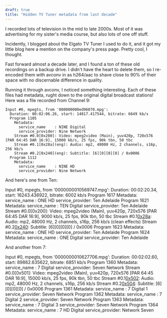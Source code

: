 ```yaml
---
draft: true
title: "Hidden TV Tuner metadata from last decade"
---
```

I recorded lots of television in the mid to late 2000s. Most of it was advertising for my sister's media course, but also lots of one off stuff.

Incidently, I blogged about the Elgato TV Tuner I used to do it, and it got my little blog here a mention on the company's press page. Pretty cool, I thought.

Fast forward almost a decade later, and I found a ton of these old recordings on a backup drive. I didn't have the heart to delete them, so I re-encoded them with avconv in as h264/aac to shave close to 90% of their space with no discernable difference in quality.

Running it through avconv, I noticed something interesting. Each of these files had metadata, rught down to the original digital broadcast stations! Here was a file recorded from Channel 9:

    Input #0, mpegts, from '000000000ed96070.mpg':
      Duration: 00:02:06.26, start: 14817.417544, bitrate: 6649 kb/s
      Program 1105 
        Metadata:
          service_name    : NINE Digital
          service_provider: Nine Network
        Stream #0.0[0x200]: Video: mpeg2video (Main), yuv420p, 720x576 [PAR 64:45 DAR 16:9], 15000 kb/s, 25 fps, 90k tbn, 50 tbc
        Stream #0.1[0x28a](eng): Audio: mp2, 48000 Hz, 2 channels, s16p, 256 kb/s
        Stream #0.2[0x240](eng): Subtitle: [6][0][0][0] / 0x0006
      Program 1112 
        Metadata:
          service_name    : NINE HD
          service_provider: Nine Network

And here's one from Ten:

Input #0, mpegts, from '0000000010569747.mpg':
  Duration: 00:02:20.34, start: 16243.436922, bitrate: 6002 kb/s
  Program 1617 
    Metadata:
      service_name    : ONE HD
      service_provider: Ten Adelaide
  Program 1621 
    Metadata:
      service_name    : TEN Digital
      service_provider: Ten Adelaide
    Stream #0.0[0x200]: Video: mpeg2video (Main), yuv420p, 720x576 [PAR 64:45 DAR 16:9], 9000 kb/s, 25 fps, 90k tbn, 50 tbc
    Stream #0.1[0x28a](eng): Audio: mp2, 48000 Hz, 2 channels, s16p, 256 kb/s (clean effects)
    Stream #0.2[0x240](eng): Subtitle: [6][0][0][0] / 0x0006
  Program 1623 
    Metadata:
      service_name    : ONE HD
      service_provider: Ten Adelaide
  Program 1624 
    Metadata:
      service_name    : ONE Digital
      service_provider: Ten Adelaide

And another from 7:

Input #0, mpegts, from '0000000010627706.mpg':
  Duration: 00:02:02.60, start: 89862.635622, bitrate: 6851 kb/s
  Program 1360 
    Metadata:
      service_name    : 7 Digital
      service_provider: Seven Network
    Stream #0.0[0x501]: Video: mpeg2video (Main), yuv420p, 720x576 [PAR 64:45 DAR 16:9], 15000 kb/s, 25 fps, 90k tbn, 50 tbc
    Stream #0.1[0x502](eng): Audio: mp2, 48000 Hz, 2 channels, s16p, 256 kb/s
    Stream #0.2[0x504](eng): Subtitle: [6][0][0][0] / 0x0006
  Program 1361 
    Metadata:
      service_name    : 7 Digital 1
      service_provider: Seven Network
  Program 1362 
    Metadata:
      service_name    : 7 Digital 2
      service_provider: Seven Network
  Program 1363 
    Metadata:
      service_name    : 7 Digital 3
      service_provider: Seven Network
  Program 1364 
    Metadata:
      service_name    : 7 HD Digital
      service_provider: Network Seven


